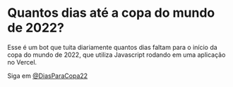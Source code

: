 # Quantos dias até a copa do mundo de 2022?

Esse é um bot que tuita diariamente quantos dias faltam para o início da copa do mundo de 2022, que utiliza Javascript rodando em uma aplicação no Vercel.

Siga em [@DiasParaCopa22](https://twitter.com/DiasParaCopa22)
